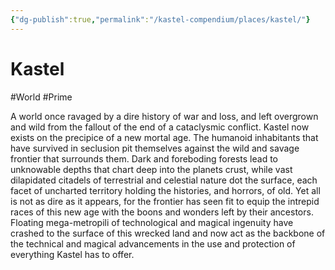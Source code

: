 ```yaml
---
{"dg-publish":true,"permalink":"/kastel-compendium/places/kastel/"}
---
```



# Kastel
#World #Prime

A world once ravaged by a dire history of war and loss, and left overgrown and wild from the fallout of the end of a cataclysmic conflict. Kastel now exists on the precipice of a new mortal age. The humanoid inhabitants that have survived in seclusion pit themselves against the wild and savage frontier that surrounds them. Dark and foreboding forests lead to unknowable depths that chart deep into the planets crust, while vast dilapidated citadels of terrestrial and celestial nature dot the surface, each facet of uncharted territory holding the histories, and horrors, of old. Yet all is not as dire as it appears, for the frontier has seen fit to equip the intrepid races of this new age with the boons and wonders left by their ancestors. Floating mega-metropili of technological and magical ingenuity have crashed to the surface of this wrecked land and now act as the backbone of the  technical and magical advancements in the use and protection of everything Kastel has to offer. 


